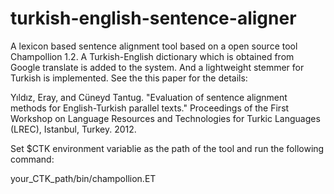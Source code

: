 # turkish-english-sentence-aligner

A lexicon based sentence alignment tool based on a open source tool Champollion 1.2.
A Turkish-English dictionary which is obtained from Google translate is added to the system. And a lightweight stemmer for Turkish is implemented. See the this paper for the details: 

Yıldız, Eray, and Cüneyd Tantug. "Evaluation of sentence alignment methods for English-Turkish parallel texts." Proceedings of the First Workshop on Language Resources and Technologies for Turkic Languages (LREC), Istanbul, Turkey. 2012.

Set $CTK environment variablie as the path of the tool and run the following command:

your_CTK_path/bin/champollion.ET <english sentence file> <turkish sentence file> <alignment file>
